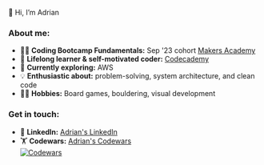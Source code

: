 👋 Hi, I’m Adrian

### About me:

- 👨‍💻 **Coding Bootcamp Fundamentals:** Sep '23 cohort [Makers Academy](https://makers.tech/)
- 📘 **Lifelong learner & self-motivated coder:** [Codecademy](https://www.codecademy.com/profiles/ADR-01)
- 🌱 **Currently exploring:** AWS
- 💡 **Enthusiastic about:** problem-solving, system architecture, and clean code
- 🚴‍♂️ **Hobbies:** Board games, bouldering, visual development

### Get in touch:
- 📄 **LinkedIn:** [Adrian's LinkedIn](https://www.linkedin.com/in/adrianburac)
- 🏋 **Codewars:** [Adrian's Codewars](https://www.codewars.com/users/GhostCoder9)
  <br>
  [![Codewars](https://www.codewars.com/users/GhostCoder9/badges/small)](https://www.codewars.com/users/GhostCoder9)

  
<!---
- 👀 I’m interested in ...
- 🌱 I’m currently learning ...
- 💞️ I’m looking to collaborate on ...
- 📫 How to reach me ...

AdrianBcode/AdrianBcode is a ✨ special ✨ repository because its `README.md` (this file) appears on your GitHub profile.
You can click the Preview link to take a look at your changes.
--->
